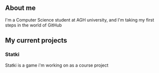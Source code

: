 ## About me

I'm a Computer Science student at AGH university, and I'm taking my first steps in the world of GitHub 

## My current projects
### Statki
Statki is a game i'm working on as a course project
